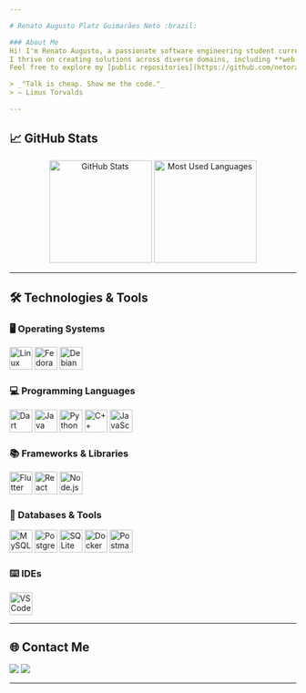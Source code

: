 ```yaml
---

# Renato Augusto Platz Guimarães Neto :brazil:

### About Me  
Hi! I'm Renato Augusto, a passionate software engineering student currently in my fourth year at the Federal Institute of Paraná, Paranavaí Campus.  
I thrive on creating solutions across diverse domains, including **web development**, **mobile apps**, **robotics**, and **game development**.  
Feel free to explore my [public repositories](https://github.com/netorapg?tab=repositories), and don't hesitate to reach out for a chat or collaboration. 🚀  

> _"Talk is cheap. Show me the code."_  
> — Linus Torvalds  

---
```


## 📈 GitHub Stats  
<div align="center">
  <img height="180em" src="https://github-readme-stats.vercel.app/api?username=netorapg&show_icons=true&theme=dracula&count_private=true" alt="GitHub Stats"/>
  <img height="180em" src="https://github-readme-stats.vercel.app/api/top-langs/?username=netorapg&layout=compact&theme=dracula" alt="Most Used Languages"/>
</div>

---

## 🛠️ Technologies & Tools  

### :desktop_computer: Operating Systems  
<div>
  <img src="https://cdn.jsdelivr.net/gh/devicons/devicon/icons/linux/linux-original.svg" alt="Linux" title="Linux" height="40"/>
  <img src="https://cdn.jsdelivr.net/gh/devicons/devicon/icons/fedora/fedora-original.svg" alt="Fedora" title="Fedora" height="40"/>
  <img src="https://cdn.jsdelivr.net/gh/devicons/devicon/icons/debian/debian-original.svg" alt="Debian" title="Debian" height="40"/>
 <!-- <img src="https://cdn.jsdelivr.net/gh/devicons/devicon/icons/windows8/windows8-original.svg" alt="Windows" title="Windows" height="40"/> -->
 <!-- <img src="https://cdn.jsdelivr.net/gh/devicons/devicon/icons/android/android-original.svg" alt="Android" title="Android" height="40"/> -->
</div>

### :computer: Programming Languages  
<div>
  <img src="https://cdn.jsdelivr.net/gh/devicons/devicon/icons/dart/dart-original.svg" alt="Dart" title="Dart" height="40"/>
  <img src="https://cdn.jsdelivr.net/gh/devicons/devicon/icons/java/java-original.svg" alt="Java" title="Java" height="40"/>
  <img src="https://cdn.jsdelivr.net/gh/devicons/devicon/icons/python/python-original.svg" alt="Python" title="Python" height="40"/> 
 <!-- <img src="https://cdn.jsdelivr.net/gh/devicons/devicon/icons/c/c-original.svg" alt="C" title="C" height="40"/> -->
  <img src="https://cdn.jsdelivr.net/gh/devicons/devicon/icons/cplusplus/cplusplus-original.svg" alt="C++" title="C++" height="40"/>
<!--  <img src="https://cdn.jsdelivr.net/gh/devicons/devicon/icons/lua/lua-original.svg" alt="Lua" title="Lua" height="40"/> -->
  <img src="https://cdn.jsdelivr.net/gh/devicons/devicon/icons/javascript/javascript-original.svg" alt="JavaScript" title="JavaScript" height="40"/>
 <!-- <img src="https://cdn.jsdelivr.net/gh/devicons/devicon/icons/typescript/typescript-original.svg" alt="TypeScript" title="TypeScript" height="40"/> -->
 <!-- <img alt="Go" title="Go" height="40" width="40" src="https://cdn.jsdelivr.net/gh/devicons/devicon/icons/go/go-original.svg" />  -->
</div>

### :books: Frameworks & Libraries  
<div>
  <img src="https://cdn.jsdelivr.net/gh/devicons/devicon/icons/flutter/flutter-original.svg" alt="Flutter" title="Flutter" height="40"/>
 <!-- <img src="https://cdn.jsdelivr.net/gh/devicons/devicon/icons/angularjs/angularjs-original.svg" alt="AngularJS" title="AngularJS" height="40"/> -->
 <!-- <img src="https://cdn.jsdelivr.net/gh/devicons/devicon/icons/vuejs/vuejs-original.svg" alt="VueJS" title="VueJS" height="40"/> -->
  <img src="https://cdn.jsdelivr.net/gh/devicons/devicon/icons/react/react-original.svg" alt="React" title="React" height="40"/>
  <img src="https://cdn.jsdelivr.net/gh/devicons/devicon/icons/nodejs/nodejs-original.svg" alt="Node.js" title="Node.js" height="40"/>
</div>

### :wrench: Databases & Tools  
<div>
  <img src="https://cdn.jsdelivr.net/gh/devicons/devicon/icons/mysql/mysql-original.svg" alt="MySQL" title="MySQL" height="40"/>
  <img src="https://cdn.jsdelivr.net/gh/devicons/devicon/icons/postgresql/postgresql-original.svg" alt="PostgreSQL" title="PostgreSQL" height="40"/>
  <img src="https://cdn.jsdelivr.net/gh/devicons/devicon/icons/sqlite/sqlite-original.svg" alt="SQLite" title="SQLite" height="40"/>
  <img src="https://cdn.jsdelivr.net/gh/devicons/devicon/icons/docker/docker-original.svg" alt="Docker" title="Docker" height="40"/>
  <img src="https://cdn.jsdelivr.net/gh/devicons/devicon@latest/icons/postman/postman-original.svg" alt="Postman" title="Postman" height="40"/>
</div>

### :keyboard: IDEs
<div>
<!--  <img src="https://cdn.jsdelivr.net/gh/devicons/devicon/icons/vim/vim-plain.svg" alt="Vim" title="Vim" height="40"/> -->
  <img src="https://cdn.jsdelivr.net/gh/devicons/devicon/icons/vscode/vscode-original.svg" alt="VSCode" title="VSCode" height="40"/>
<!--  <img src="https://img.icons8.com/color/48/apache-netbeans.png" alt="NetBeans" title="NetBeans" height="40"/> -->
</div>

---

## 🌐 Contact Me  
<div>
  <a href="mailto:renatoplatz11@gmail.com"><img src="https://img.shields.io/badge/Gmail-D14836?style=for-the-badge&logo=gmail&logoColor=white"/></a>
  <a href="https://www.linkedin.com/in/renato-augusto-platz-guimarães-neto-b930551b7/" target="_blank"><img src="https://img.shields.io/badge/LinkedIn-0077B5?style=for-the-badge&logo=linkedin&logoColor=white"/></a>
</div>

---
